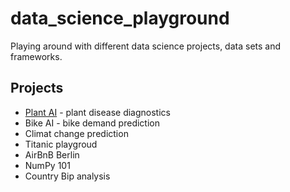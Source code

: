 # data_science_playground
Playing around with different data science projects, data sets and frameworks.
## Projects
- [Plant AI](./AirBnBBerlin) - plant disease diagnostics
- Bike AI - bike demand prediction
- Climat change prediction
- Titanic playgroud
- AirBnB Berlin
- NumPy 101
- Country Bip analysis
